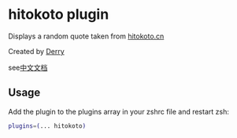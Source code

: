 # hitokoto plugin

Displays a random quote taken from [hitokoto.cn](https://hitokoto.cn/)

Created by [Derry](derry96.github.io)

see[中文文档](./README_zh.md)

## Usage

Add the plugin to the plugins array in your zshrc file and restart zsh:

```zsh
plugins=(... hitokoto)
```
